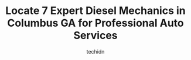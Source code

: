---
layout: ampstory
image: https://images.unsplash.com/photo-1502158895-0d817974dfaf?ixlib=rb-4.0.3&ixid=MnwxMjA3fDB8MHxwaG90by1wYWdlfHx8fGVufDB8fHx8&auto=format&fit=crop&w=640&h=853&q=80
author: techidn
featured: false
description: Trust your vehicles maintenance and repairs to the 7 best Diesel Mechanic in Columbus GA, USA. With their extensive experience, cutting-edge technology, and commitment to customer satisfact
title: Locate 7 Expert Diesel Mechanics in Columbus GA for Professional Auto Services
cover:
   title: Locate 7 Expert Diesel Mechanics in Columbus GA for Professional Auto Services
   subtitle: Rickpate
   background: https://images.unsplash.com/photo-1502158895-0d817974dfaf?ixlib=rb-4.0.3&ixid=MnwxMjA3fDB8MHxwaG90by1wYWdlfHx8fGVufDB8fHx8&auto=format&fit=crop&w=640&h=853&q=80

pages: 
 - layout: thirds
   top: <h1>#1 Glenn The Mobile Mechanic</h1>
   bottom: "<p>Absolutely amazing work. Glen came out quickly and addressed the issue with my vehicle. I was attempting to have a part I purchased (because another mechanic said I neede</p>"
   background: https://www.knot35.com/toplist/wp-content/uploads/2023/06/best-diesel-mechanic-1-in-columbus-ga-1685834486.jpeg
   backgroundblur: true
 - layout: thirds
   top: <h1>#2 Ricks Foreign Car Services</h1>
   bottom: "<p>905 15th St, Columbus, GA 31901, United States</p>"
   background: https://www.knot35.com/toplist/wp-content/uploads/2023/06/best-diesel-mechanic-2-in-columbus-ga-1685834486.jpeg
   cta:
      link: https://www.knot35.com/toplist/locate-7-expert-diesel-mechanics-in-columbus-ga-for-professional-auto-services/
      text: Locate 7 Expert Diesel Mechanics in Columbus GA for Professional Auto Services
 - layout: thirds
   top: <h1>#3 Southern Service & Perfomance</h1>
   bottom: "<p>5750 Miller Ct, Columbus, GA 31909, United States</p>"
   background: https://www.knot35.com/toplist/wp-content/uploads/2023/06/best-diesel-mechanic-3-in-columbus-ga-1685834487.jpeg
   cta:
      link: https://www.knot35.com/toplist/locate-7-expert-diesel-mechanics-in-columbus-ga-for-professional-auto-services/
      text: Locate 7 Expert Diesel Mechanics in Columbus GA for Professional Auto Services
 - layout: thirds
   top: <h1>#4 M,k mobile auto repair</h1>
   bottom: "<p>2803 Bradley Cir, Columbus, GA 31904, United States</p>"
   background: https://images.unsplash.com/photo-1574169208507-84376144848b?ixlib=rb-4.0.3&ixid=MnwxMjA3fDB8MHxwaG90by1wYWdlfHx8fGVufDB8fHx8&auto=format&fit=crop&w=640&h=853&q=80
   cta:
      link: https://www.knot35.com/toplist/locate-7-expert-diesel-mechanics-in-columbus-ga-for-professional-auto-services/
      text: Locate 7 Expert Diesel Mechanics in Columbus GA for Professional Auto Services
 - layout: thirds
   top: <h1>#5 S.T.A.R. Truck & Auto Repair</h1>
   bottom: "<p>425 Veterans Pkwy UNIT B, Columbus, GA 31901, United States</p>"
   background: https://images.unsplash.com/photo-1599422314077-f4dfdaa4cd09?ixlib=rb-4.0.3&ixid=MnwxMjA3fDB8MHxwaG90by1wYWdlfHx8fGVufDB8fHx8&auto=format&fit=crop&w=640&h=853&q=80
   cta:
      link: https://www.knot35.com/toplist/locate-7-expert-diesel-mechanics-in-columbus-ga-for-professional-auto-services/
      text: Locate 7 Expert Diesel Mechanics in Columbus GA for Professional Auto Services
 - layout: thirds
   top: <h1>#6 Global Automotive</h1>
   bottom: "<p>3400 N Lumpkin Rd, Columbus, GA 31903, United States</p>"
   background: https://images.unsplash.com/photo-1609083590460-7b8cc0ca65f8?ixlib=rb-4.0.3&ixid=MnwxMjA3fDB8MHxwaG90by1wYWdlfHx8fGVufDB8fHx8&auto=format&fit=crop&w=640&h=853&q=80
   cta:
      link: https://www.knot35.com/toplist/locate-7-expert-diesel-mechanics-in-columbus-ga-for-professional-auto-services/
      text: Locate 7 Expert Diesel Mechanics in Columbus GA for Professional Auto Services
 - layout: thirds
   top: <h1>#7 G And P Heavy Trucking Body Works</h1>
   bottom: "<p>3313 N Lumpkin Rd, Columbus, GA 31903, United States</p>"
   background: https://images.unsplash.com/photo-1608501821300-4f99e58bba77?ixlib=rb-4.0.3&ixid=MnwxMjA3fDB8MHxwaG90by1wYWdlfHx8fGVufDB8fHx8&auto=format&fit=crop&w=640&h=853&q=80
   cta:
      link: https://www.knot35.com/toplist/locate-7-expert-diesel-mechanics-in-columbus-ga-for-professional-auto-services/
      text: Locate 7 Expert Diesel Mechanics in Columbus GA for Professional Auto Services
 - layout: thirds
   middle: Continue reading...
   background: https://images.unsplash.com/photo-1488554378835-f7acf46e6c98?ixlib=rb-4.0.3&ixid=MnwxMjA3fDB8MHxwaG90by1wYWdlfHx8fGVufDB8fHx8&auto=format&fit=crop&w=640&h=853&q=80
   cta:
      link: https://www.knot35.com/toplist/locate-7-expert-diesel-mechanics-in-columbus-ga-for-professional-auto-services/
      text: Locate 7 Expert Diesel Mechanics in Columbus GA for Professional Auto Services
      
---